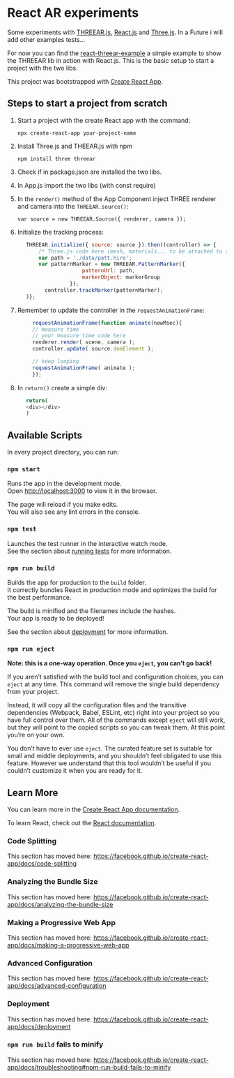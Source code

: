 # React AR experiments

Some experiments with [THREEAR.js](https://github.com/JamesMilnerUK/THREEAR), [React.js](https://reactjs.org/) and [Three.js](https://threejs.org/).
In a Future i will add other examples tests...

For now you can find the [react-threear-example](https://github.com/kalwalt/react-AR-experiments/tree/master/react-threear-example) a simple example to show the THREEAR lib in action with React.js.
This is the basic setup to start a project with the two libs.

This project was bootstrapped with [Create React App](https://github.com/facebook/create-react-app).

## Steps to start a project from scratch

1. Start a project with the create React app with the command:

    `npx create-react-app your-project-name`

2. Install Three.js and THEEAR.js with npm

    `npm install three threear`

3. Check if in package.json are installed the two libs.
4. In App.js import the two libs (with const require)
5. In the `render()` method of the App Component inject THREE renderer and camera into the `THREEAR.source()`:

    `var source = new THREEAR.Source({ renderer, camera });`
6. Initialize the tracking process:

```javascript
      THREEAR.initialize({ source: source }).then((controller) => {
          /* Three.js code here (mesh, materials... to be attached to the marker)*/
          var path = './data/patt.hiro';
          var patternMarker = new THREEAR.PatternMarker({
      					patternUrl: path,
      					markerObject: markerGroup
      				});
    	    controller.trackMarker(patternMarker);
      )};
```
7. Remember to update the controller in the `requestAnimationFrame`:

```javascript
        requestAnimationFrame(function animate(nowMsec){
        // measure time
        // your measure time code here
        renderer.render( scene, camera );
        controller.update( source.domElement );

        // keep looping
        requestAnimationFrame( animate );
        });

```
8. In `return()` create a simple div:

```javascript
      return(
      <div></div>
      )
```

## Available Scripts

In every project directory, you can run:

### `npm start`

Runs the app in the development mode.<br>
Open [http://localhost:3000](http://localhost:3000) to view it in the browser.

The page will reload if you make edits.<br>
You will also see any lint errors in the console.

### `npm test`

Launches the test runner in the interactive watch mode.<br>
See the section about [running tests](https://facebook.github.io/create-react-app/docs/running-tests) for more information.

### `npm run build`

Builds the app for production to the `build` folder.<br>
It correctly bundles React in production mode and optimizes the build for the best performance.

The build is minified and the filenames include the hashes.<br>
Your app is ready to be deployed!

See the section about [deployment](https://facebook.github.io/create-react-app/docs/deployment) for more information.

### `npm run eject`

**Note: this is a one-way operation. Once you `eject`, you can’t go back!**

If you aren’t satisfied with the build tool and configuration choices, you can `eject` at any time. This command will remove the single build dependency from your project.

Instead, it will copy all the configuration files and the transitive dependencies (Webpack, Babel, ESLint, etc) right into your project so you have full control over them. All of the commands except `eject` will still work, but they will point to the copied scripts so you can tweak them. At this point you’re on your own.

You don’t have to ever use `eject`. The curated feature set is suitable for small and middle deployments, and you shouldn’t feel obligated to use this feature. However we understand that this tool wouldn’t be useful if you couldn’t customize it when you are ready for it.

## Learn More

You can learn more in the [Create React App documentation](https://facebook.github.io/create-react-app/docs/getting-started).

To learn React, check out the [React documentation](https://reactjs.org/).

### Code Splitting

This section has moved here: https://facebook.github.io/create-react-app/docs/code-splitting

### Analyzing the Bundle Size

This section has moved here: https://facebook.github.io/create-react-app/docs/analyzing-the-bundle-size

### Making a Progressive Web App

This section has moved here: https://facebook.github.io/create-react-app/docs/making-a-progressive-web-app

### Advanced Configuration

This section has moved here: https://facebook.github.io/create-react-app/docs/advanced-configuration

### Deployment

This section has moved here: https://facebook.github.io/create-react-app/docs/deployment

### `npm run build` fails to minify

This section has moved here: https://facebook.github.io/create-react-app/docs/troubleshooting#npm-run-build-fails-to-minify

